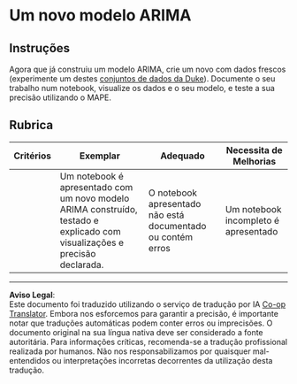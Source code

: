 <!--
CO_OP_TRANSLATOR_METADATA:
{
  "original_hash": "1c814013e10866dfd92cdb32caaae3ac",
  "translation_date": "2025-09-03T16:51:42+00:00",
  "source_file": "7-TimeSeries/2-ARIMA/assignment.md",
  "language_code": "pt"
}
-->
# Um novo modelo ARIMA

## Instruções

Agora que já construiu um modelo ARIMA, crie um novo com dados frescos (experimente um destes [conjuntos de dados da Duke](http://www2.stat.duke.edu/~mw/ts_data_sets.html)). Documente o seu trabalho num notebook, visualize os dados e o seu modelo, e teste a sua precisão utilizando o MAPE.

## Rubrica

| Critérios | Exemplar                                                                                                           | Adequado                                                 | Necessita de Melhorias              |
| --------- | ------------------------------------------------------------------------------------------------------------------ | -------------------------------------------------------- | ----------------------------------- |
|           | Um notebook é apresentado com um novo modelo ARIMA construído, testado e explicado com visualizações e precisão declarada. | O notebook apresentado não está documentado ou contém erros | Um notebook incompleto é apresentado |

---

**Aviso Legal**:  
Este documento foi traduzido utilizando o serviço de tradução por IA [Co-op Translator](https://github.com/Azure/co-op-translator). Embora nos esforcemos para garantir a precisão, é importante notar que traduções automáticas podem conter erros ou imprecisões. O documento original na sua língua nativa deve ser considerado a fonte autoritária. Para informações críticas, recomenda-se a tradução profissional realizada por humanos. Não nos responsabilizamos por quaisquer mal-entendidos ou interpretações incorretas decorrentes da utilização desta tradução.